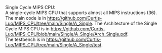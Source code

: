 Single Cycle MIPS CPU:  
A single-cycle MIPS CPU that supports almost all MIPS instructions (36).  
The main code is in https://github.com/Curtis-Luo/MIPS_CPU/tree/main/Single/A_Single.
The Architecture of the Single Cycle MIPS CPU is in https://github.com/Curtis-Luo/MIPS_CPU/blob/main/Single/A_Single/Arch_Single.pdf.  
The testbench is in https://github.com/Curtis-Luo/MIPS_CPU/tree/main/Single/A_Single/test.  
